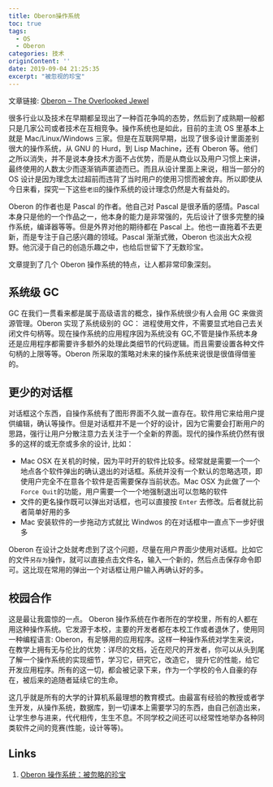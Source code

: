 ```yaml
---
title: Oberon操作系统
toc: true
tags:
  - OS
  - Oberon
categories: 技术
originContent: ''
date: 2019-09-04 21:25:35
excerpt: "被忽视的珍宝"
---
```




文章链接: [Oberon – The Overlooked Jewel](http://citeseerx.ist.psu.edu/viewdoc/download?doi=10.1.1.90.7173&rep=rep1&type=pdf)



很多行业以及技术在早期都呈现出了一种百花争鸣的态势，然后到了成熟期一般都只是几家公司或者技术在互相竞争。操作系统也是如此，目前的主流 OS 里基本上就是 Mac/Linux/Windows 三家。但是在互联网早期，出现了很多设计里面差别很大的操作系统，从 GNU 的 Hurd，到 Lisp Machine，还有 Oberon 等。他们之所以消失，并不是说本身技术方面不占优势，而是从商业以及用户习惯上来讲，最终使用的人数太少而逐渐销声匿迹而已。而且从设计里面上来说，相当一部分的 OS 设计是因为理念太过超前而违背了当时用户的使用习惯而被舍弃。所以即使从今日来看，探究一下这些`老旧`的操作系统的设计理念仍然是大有益处的。



Oberon 的作者也是 Pascal 的作者。他自己对 Pascal 是很矛盾的感情。Pascal 本身只是他的一个作品之一，他本身的能力是非常强的，先后设计了很多完整的操作系统，编译器等等。但是外界对他的期待都在 Pascal 上。他也一直拖着不去更新，而是专注于自己感兴趣的领域。Pascal 渐渐式微，Oberon 也淡出大众视野。他沉浸于自己的创造乐趣之中，也给后世留下了无数珍宝。

文章提到了几个 Oberon 操作系统的特点，让人都非常印象深刻。

## 系统级 GC
GC 在我们一贯看来都是属于高级语言的概念，操作系统很少有人会用 GC 来做资源管理。Oberon 实现了系统级别的 GC： 进程使用文件，不需要显式地自己去关闭文件句柄等。现在操作系统的应用程序因为系统没有 GC,不管是操作系统本身还是应用程序都需要许多额外的处理此类细节的代码逻辑。而且需要设置各种文件句柄的上限等等。Oberon 所采取的策略对未来的操作系统来说很是很值得借鉴的。

## 更少的对话框
对话框这个东西，自操作系统有了图形界面不久就一直存在。软件用它来给用户提供编辑，确认等操作。但是对话框并不是一个好的设计，因为它需要会打断用户的思路，强行让用户分散注意力去关注于一个全新的界面。现代的操作系统仍然有很多的这样的或无奈或多余的设计, 比如：

* Mac OSX 在关机的时候，因为平时开的软件比较多。经常就是需要一个一个地点各个软件弹出的确认退出的对话框。系统并没有一个默认的忽略选项，即使用户完全不在意各个软件是否需要保存当前状态。Mac OSX 为此做了一个 `Force Quit`的功能，用户需要一个一个地强制退出可以忽略的软件
* 文件的更名操作既可以弹出对话框，也可以直接按 `Enter` 去修改。后者就比前者简单好用的多
* Mac 安装软件的一步拖动方式就比 Windwos 的在对话框中一直点下一步好很多

Oberon 在设计之处就考虑到了这个问题，尽量在用户界面少使用对话框。比如它的文件`另存为`操作，就可以直接点击文件名，输入一个新的，然后点击保存命令即可。这比现在常用的弹出一个对话框让用户输入再确认好的多。


## 校园合作

这是最让我震惊的一点。 Oberon 操作系统在作者所在的学校里，所有的人都在用这种操作系统。它发源于本校，主要的开发者都在本校工作或者退休了，使用同一种编程语言: Oberon，有足够用的应用程序。这样一种操作系统对学生来说， 在教学上拥有无与伦比的优势：详尽的文档，近在咫尺的开发者，你可以从头到尾了解一个操作系统的实现细节，学习它，研究它，改造它， 提升它的性能，给它开发应用程序。所有的这一切，都会被记录下来，作为一个学校的令人自豪的存在，被后来的追随者延续它的生命。

这几乎就是所有的大学的计算机系最理想的教育模式。由最富有经验的教授或者学生开发，从操作系统，数据库，到一切课本上需要学习的东西，由自己创造出来，让学生参与进来，代代相传，生生不息。不同学校之间还可以经常性地举办各种同类软件之间的竞赛(性能，设计等等)。


## Links
1. [Oberon 操作系统：被忽略的珍宝](https://www.yinwang.org/blog-cn/2013/03/07/oberon)

